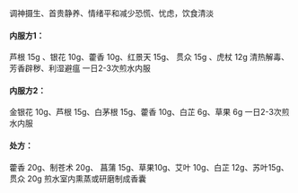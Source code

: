 调神摄生、首贵静养、情绪平和减少恐慌、忧虑，饮食清淡
#### 内服方1：
芦根 15g 、银花 10g、藿香 10g、红景天 15g、 贯众 15g 、虎杖 12g
清热解毒、芳香辟秽、利湿避瘟
一日2-3次煎水内服

#### 内服方2：
金银花 10g、芦根 15g、白茅根 15g、藿香 10g、白芷 6g、草果 6g
一日2-3次煎水内服

#### 处方：
藿香 20g、制苍术 20g、 菖蒲 15g、草果10g、艾叶 10g、白芷 12g、苏叶15g、贯众 20g
煎水室内熏蒸或研磨制成香囊
